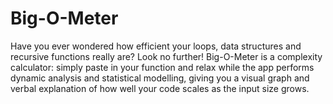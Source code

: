 # Big-O-Meter

Have you ever wondered how efficient your loops, data structures and recursive functions really are? Look no further! Big-O-Meter is a complexity calculator: simply paste in your function and relax while the app performs dynamic analysis and statistical modelling, giving you a visual graph and verbal explanation of how well your code scales as the input size grows.
